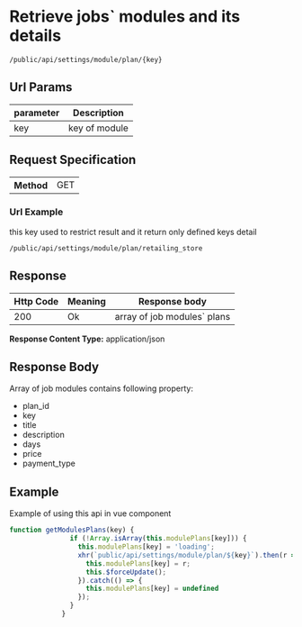 # Retrieve jobs` modules and its details

```URL
/public/api/settings/module/plan/{key}
```

## Url Params
parameter|Description
---|---
key| key of module

## Request Specification
<table>
<tr>
<th>Method</th>
<td>GET</td>
</tr>
</table>


### Url Example
this key used to restrict result and it return only defined keys detail 
``` query String
/public/api/settings/module/plan/retailing_store
```
## Response


Http Code| Meaning|Response body
---|---|---
200|Ok|array of job modules` plans

**Response Content Type:** 
application/json

## Response Body
Array of job modules contains following property:

- plan_id
- key
- title
- description
- days
- price
- payment_type


## Example
Example of using this api in vue component

```javascript
function getModulesPlans(key) {
               if (!Array.isArray(this.modulePlans[key])) {
                 this.modulePlans[key] = 'loading';
                 xhr(`public/api/settings/module/plan/${key}`).then(r => {
                   this.modulePlans[key] = r;
                   this.$forceUpdate();
                 }).catch(() => {
                   this.modulePlans[key] = undefined
                 });
               }
             }
```

